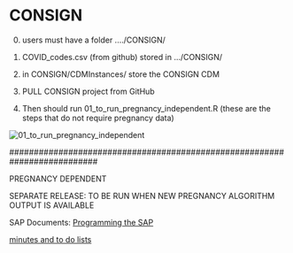 # CONSIGN

0) users must have a folder ..../CONSIGN/

1) COVID_codes.csv (from github) stored in .../CONSIGN/

2) in CONSIGN/CDMInstances/ store the CONSIGN CDM

3) PULL CONSIGN project from GitHub

 
4) Then should run 01_to_run_pregnancy_independent.R  (these are the steps that do not require pregnancy data)


![01_to_run_pregnancy_independent](https://user-images.githubusercontent.com/40298610/192247083-b66fb5d0-9c7e-40a5-be03-83c2450efd57.jpeg)


##########################################################################

PREGNANCY DEPENDENT

SEPARATE RELEASE:
TO BE RUN WHEN NEW PREGNANCY ALGORITHM OUTPUT IS AVAILABLE


SAP Documents:
[Programming the SAP](https://docs.google.com/spreadsheets/d/1WyDWxCPTYsNnOTdxHRJkV1tQh2EZT6p4MRO9MYw8CLQ/edit?usp=sharing)

[minutes and to do lists](https://docs.google.com/document/d/1FEGZuBUDGRiopPAkvd3-KccHzEyOJE771kdJMdPPkuo/edit)
